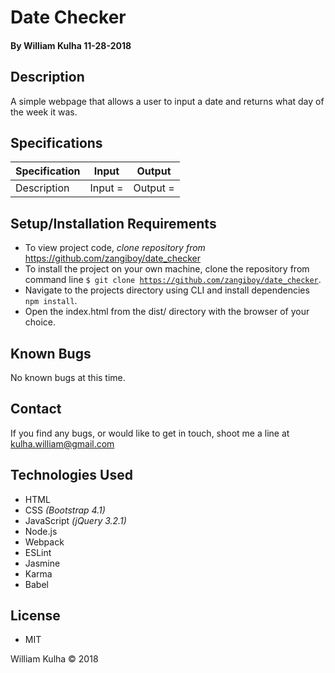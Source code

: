 # **Date Checker**

#### By William Kulha 11-28-2018

## Description

A simple webpage that allows a user to input a date and returns what day of the week it was.

## Specifications

| Specification | Input | Output |
| --- | --- | --- |
| Description | Input =  | Output = |

## Setup/Installation Requirements

* To view project code, _clone repository from_ https://github.com/zangiboy/date_checker
* To install the project on your own machine, clone the repository from command line <code>$ git clone https://github.com/zangiboy/date_checker</code>.
* Navigate to the projects directory using CLI and install dependencies <code>npm install</code>.
* Open the index.html from the dist/ directory with the browser of your choice.

## Known Bugs

No known bugs at this time.

## Contact

If you find any bugs, or would like to get in touch, shoot me a line at kulha.william@gmail.com

## Technologies Used

* HTML
* CSS _(Bootstrap 4.1)_
* JavaScript _(jQuery 3.2.1)_
* Node.js
* Webpack
* ESLint
* Jasmine
* Karma
* Babel

## License

* MIT

William Kulha © 2018